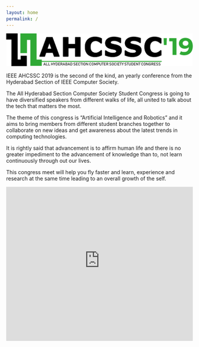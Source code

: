 ```yaml
---
layout: home
permalink: /
---
```

<section class="about" id="about">
    <div class="container">
        <div class="row align-items-center">
            <div class="col-lg-6">
                <div class="p-5">
                    <img src="img/ahcssc-logo.png" class="img-fluid site-logo" />
                    <p>IEEE AHCSSC 2019 is the second of the kind, an yearly conference from the Hyderabad Section of
                        IEEE Computer Society.</p>
                    <p>The All Hyderabad Section Computer Society Student Congress is going to have diversified
                        speakers from different walks of life, all united to talk about the tech that matters the most.</p>
                    <p>The theme of this congress is “Artificial Intelligence and Robotics” and it aims to bring
                        members from different student branches together to collaborate on new ideas and get awareness
                        about the latest trends in computing technologies.</p>
                    <p>It is rightly said that advancement is to affirm human life and there is no greater impediment
                        to the advancement of knowledge than to, not learn continuously through out our lives.</p>
                    <p>This congress meet will help you fly faster and learn, experience and research at the same time
                        leading to an overall growth of the self.</p>
                </div>
            </div>
            <div class="col-lg-6">
                <iframe width="100%" height="415" src="https://www.youtube-nocookie.com/embed/zRccyuaki84" frameborder="0"
                    allow="accelerometer; autoplay; encrypted-media; gyroscope; picture-in-picture" allowfullscreen=""></iframe>
            </div>
        </div>
    </div>
</section>